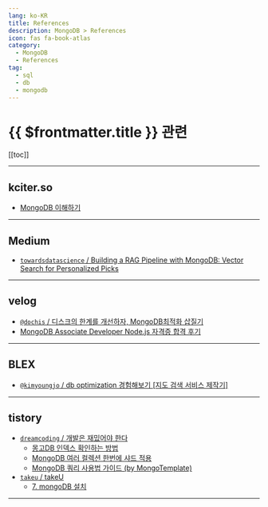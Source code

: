 ```yaml
---
lang: ko-KR
title: References
description: MongoDB > References
icon: fas fa-book-atlas
category:
  - MongoDB
  - References
tag: 
  - sql
  - db
  - mongodb
---
```


# {{ $frontmatter.title }} 관련

[[toc]]

---

## kciter.so

- [MongoDB 이해하기](https://kciter.so/posts/about-mongodb/)

---

## <FontIcon icon="fa-brands fa-medim"/>Medium

- [`towardsdatascience` / Building a RAG Pipeline with MongoDB: Vector Search for Personalized Picks](https://towardsdatascience.com/building-a-rag-pipeline-with-mongodb-vector-search-for-personalized-movie-picks-46a58a2aaac9)

<!-- END: medium.com -->

---

## <FontIcon icon="iconfont icon-velog"/>velog

- [`@dochis` / 디스크의 한계를 개선하자, MongoDB최적화 삽질기](https://velog.io/@dochis/%EB%94%94%EC%8A%A4%ED%81%AC%EC%9D%98-%ED%95%9C%EA%B3%84%EB%A5%BC-%EA%B2%BD%ED%97%98%ED%95%98%EB%8B%A4-MongoDB%EC%B5%9C%EC%A0%81%ED%99%94-%EC%82%BD%EC%A7%88%EA%B8%B0)
- [MongoDB Associate Developer Node.js 자격증 합격 후기](https://iot624.tistory.com/m/202)

<!-- END: velog.io -->

---

## <FontIcon icon="iconfont icon-blex"/>BLEX

- [`@kimyoungjo` / db optimization 경험해보기 \[지도 검색 서비스 제작기\]](https://blex.me/@kimyoungjo/db-optimization-%EA%B2%BD%ED%97%98%ED%95%B4%EB%B3%B4%EA%B8%B0-%EC%A7%80%EB%8F%84-%EA%B2%80%EC%83%89-%EC%84%9C%EB%B9%84%EC%8A%A4-%EC%A0%9C%EC%9E%91%EA%B8%B0)

<!-- END: blex.me -->

---

## tistory

- [`dreamcoding` / 개발은 재밌어야 한다](https://dreamcoding.tistory.com/m/)
  - [몽고DB 인덱스 확인하는 방법](https://dreamcoding.tistory.com/m/117)
  - [MongoDB 여러 컬렉션 한번에 샤드 적용](https://dreamcoding.tistory.com/m/118)
  - [MongoDB 쿼리 사용법 가이드 (by MongoTemplate)](https://dreamcoding.tistory.com/m/135)
  <!-- END: dreamcoding -->
- [`takeu` / takeU](https://takeu.tistory.com/m/)
  - [7. mongoDB 설치](https://takeu.tistory.com/m/401)
  <!-- END: takeu -->
<!-- END: tistory.com -->

---

<TagLinks />